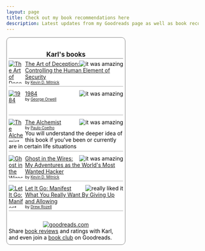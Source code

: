 ```yaml
---
layout: page
title: Check out my book recommendations here
description: Latest updates from my Goodreads page as well as book recommendations
---
```



<!-- Show static HTML/CSS as a placeholder in case js is not enabled - javascript include will override this if things work -->
<style type="text/css" media="screen">
.gr_custom_container_ {
/* customize your Goodreads widget container here*/
border: 1px solid gray;
border-radius:10px;
padding: 10px 5px 10px 5px;
background-color: #FFF;
color: #000;
width: 300px
}
.gr_custom_header_ {
/* customize your Goodreads header here*/
border-bottom: 1px solid gray;
width: 100%;
margin-bottom: 5px;
text-align: center;
font-size: 120%
}
.gr_custom_each_container_ {
/* customize each individual book container here */
width: 100%;
clear: both;
margin-bottom: 10px;
overflow: auto;
padding-bottom: 4px;
border-bottom: 1px solid #aaa;
}
.gr_custom_book_container_ {
/* customize your book covers here */
overflow: hidden;
height: 60px;
float: left;
margin-right: 4px;
width: 39px;
}
.gr_custom_author_ {
/* customize your author names here */
font-size: 10px;
}
.gr_custom_tags_ {
/* customize your tags here */
font-size: 10px;
color: gray;
}
.gr_custom_rating_ {
/* customize your rating stars here */
float: right;
}
</style>

<div id="gr_custom_widget_">
    <div class="gr_custom_container_">
<h2 class="gr_custom_header_">
<a style="text-decoration: none;" href="https://www.goodreads.com/review/list/57070276-karl-niebuhr?shelf=read&amp;utm_medium=api&amp;utm_source=custom_widget">Karl&#39;s books</a>
</h2>
<div class="gr_custom_each_container_">
    <div class="gr_custom_book_container_">
      <a title="The Art of Deception: Controlling the Human Element of Security" href="https://www.goodreads.com/review/show/1731452299?utm_medium=api&amp;utm_source=custom_widget"><img alt="The Art of Deception: Controlling the Human Element of Security" border="0" src="https://d2arxad8u2l0g7.cloudfront.net/books/1385273509s/18160.jpg" /></a>
    </div>
    <div class="gr_custom_rating_">
      <span class=" staticStars"><img alt="it was amazing" src="https://www.goodreads.com/images/layout/gr_red_star_active.png" /><img alt="" src="https://www.goodreads.com/images/layout/gr_red_star_active.png" /><img alt="" src="https://www.goodreads.com/images/layout/gr_red_star_active.png" /><img alt="" src="https://www.goodreads.com/images/layout/gr_red_star_active.png" /><img alt="" src="https://www.goodreads.com/images/layout/gr_red_star_active.png" /></span>
    </div>
    <div class="gr_custom_title_">
      <a href="https://www.goodreads.com/review/show/1731452299?utm_medium=api&amp;utm_source=custom_widget">The Art of Deception: Controlling the Human Element of Security</a>
    </div>
    <div class="gr_custom_author_">
      by <a href="https://www.goodreads.com/author/show/10953.Kevin_D_Mitnick">Kevin D. Mitnick</a>
    </div>
</div>
<div class="gr_custom_each_container_">
    <div class="gr_custom_book_container_">
      <a title="1984" href="https://www.goodreads.com/review/show/1731004274?utm_medium=api&amp;utm_source=custom_widget"><img alt="1984" border="0" src="https://d2arxad8u2l0g7.cloudfront.net/books/1348990566s/5470.jpg" /></a>
    </div>
    <div class="gr_custom_rating_">
      <span class=" staticStars"><img alt="it was amazing" src="https://www.goodreads.com/images/layout/gr_red_star_active.png" /><img alt="" src="https://www.goodreads.com/images/layout/gr_red_star_active.png" /><img alt="" src="https://www.goodreads.com/images/layout/gr_red_star_active.png" /><img alt="" src="https://www.goodreads.com/images/layout/gr_red_star_active.png" /><img alt="" src="https://www.goodreads.com/images/layout/gr_red_star_active.png" /></span>
    </div>
    <div class="gr_custom_title_">
      <a href="https://www.goodreads.com/review/show/1731004274?utm_medium=api&amp;utm_source=custom_widget">1984</a>
    </div>
    <div class="gr_custom_author_">
      by <a href="https://www.goodreads.com/author/show/3706.George_Orwell">George Orwell</a>
    </div>
</div>
<div class="gr_custom_each_container_">
    <div class="gr_custom_book_container_">
      <a title="The Alchemist" href="https://www.goodreads.com/review/show/1730988492?utm_medium=api&amp;utm_source=custom_widget"><img alt="The Alchemist" border="0" src="https://d2arxad8u2l0g7.cloudfront.net/books/1287827991s/865.jpg" /></a>
    </div>
    <div class="gr_custom_rating_">
      <span class=" staticStars"><img alt="it was amazing" src="https://www.goodreads.com/images/layout/gr_red_star_active.png" /><img alt="" src="https://www.goodreads.com/images/layout/gr_red_star_active.png" /><img alt="" src="https://www.goodreads.com/images/layout/gr_red_star_active.png" /><img alt="" src="https://www.goodreads.com/images/layout/gr_red_star_active.png" /><img alt="" src="https://www.goodreads.com/images/layout/gr_red_star_active.png" /></span>
    </div>
    <div class="gr_custom_title_">
      <a href="https://www.goodreads.com/review/show/1730988492?utm_medium=api&amp;utm_source=custom_widget">The Alchemist</a>
    </div>
    <div class="gr_custom_author_">
      by <a href="https://www.goodreads.com/author/show/566.Paulo_Coelho">Paulo Coelho</a>
    </div>
    <div class="gr_custom_review_">
      You will understand the deeper idea of this book if you've been or currently are in certain life situations
    </div>
</div>
<div class="gr_custom_each_container_">
    <div class="gr_custom_book_container_">
      <a title="Ghost in the Wires: My Adventures as the World's Most Wanted Hacker" href="https://www.goodreads.com/review/show/1719100562?utm_medium=api&amp;utm_source=custom_widget"><img alt="Ghost in the Wires: My Adventures as the World's Most Wanted Hacker" border="0" src="https://d2arxad8u2l0g7.cloudfront.net/books/1344265017s/10256723.jpg" /></a>
    </div>
    <div class="gr_custom_rating_">
      <span class=" staticStars"><img alt="it was amazing" src="https://www.goodreads.com/images/layout/gr_red_star_active.png" /><img alt="" src="https://www.goodreads.com/images/layout/gr_red_star_active.png" /><img alt="" src="https://www.goodreads.com/images/layout/gr_red_star_active.png" /><img alt="" src="https://www.goodreads.com/images/layout/gr_red_star_active.png" /><img alt="" src="https://www.goodreads.com/images/layout/gr_red_star_active.png" /></span>
    </div>
    <div class="gr_custom_title_">
      <a href="https://www.goodreads.com/review/show/1719100562?utm_medium=api&amp;utm_source=custom_widget">Ghost in the Wires: My Adventures as the World's Most Wanted Hacker</a>
    </div>
    <div class="gr_custom_author_">
      by <a href="https://www.goodreads.com/author/show/10953.Kevin_D_Mitnick">Kevin D. Mitnick</a>
    </div>
</div>
<div class="gr_custom_each_container_">
    <div class="gr_custom_book_container_">
      <a title="Let It Go: Manifest What You Really Want By Giving Up and Allowing" href="https://www.goodreads.com/review/show/1710708603?utm_medium=api&amp;utm_source=custom_widget"><img alt="Let It Go: Manifest What You Really Want By Giving Up and Allowing" border="0" src="https://d2arxad8u2l0g7.cloudfront.net/books/1437904148s/24562608.jpg" /></a>
    </div>
    <div class="gr_custom_rating_">
      <span class=" staticStars"><img alt="really liked it" src="https://www.goodreads.com/images/layout/gr_red_star_active.png" /><img alt="" src="https://www.goodreads.com/images/layout/gr_red_star_active.png" /><img alt="" src="https://www.goodreads.com/images/layout/gr_red_star_active.png" /><img alt="" src="https://www.goodreads.com/images/layout/gr_red_star_active.png" /><img alt="" src="https://www.goodreads.com/images/layout/gr_red_star_inactive.png" /></span>
    </div>
    <div class="gr_custom_title_">
      <a href="https://www.goodreads.com/review/show/1710708603?utm_medium=api&amp;utm_source=custom_widget">Let It Go: Manifest What You Really Want By Giving Up and Allowing</a>
    </div>
    <div class="gr_custom_author_">
      by <a href="https://www.goodreads.com/author/show/4780752.Drew_Rozell">Drew Rozell</a>
    </div>
</div>
<br style="clear: both"/>
<center>
<a href="https://www.goodreads.com/"><img alt="goodreads.com" style="border:0" src="https://www.goodreads.com/images/widget/widget_logo.gif" /></a>
</center>
<noscript>
Share <a href="https://www.goodreads.com/">book reviews</a> and ratings with Karl, and even join a <a href="https://www.goodreads.com/group">book club</a> on Goodreads.
</noscript>
</div>

</div>
<script src="https://www.goodreads.com/review/custom_widget/57070276.Karl's%20bookshelf:%20read?cover_position=&cover_size=&num_books=5&order=&shelf=&sort=&widget_bg_transparent=" type="text/javascript" charset="utf-8"></script>
